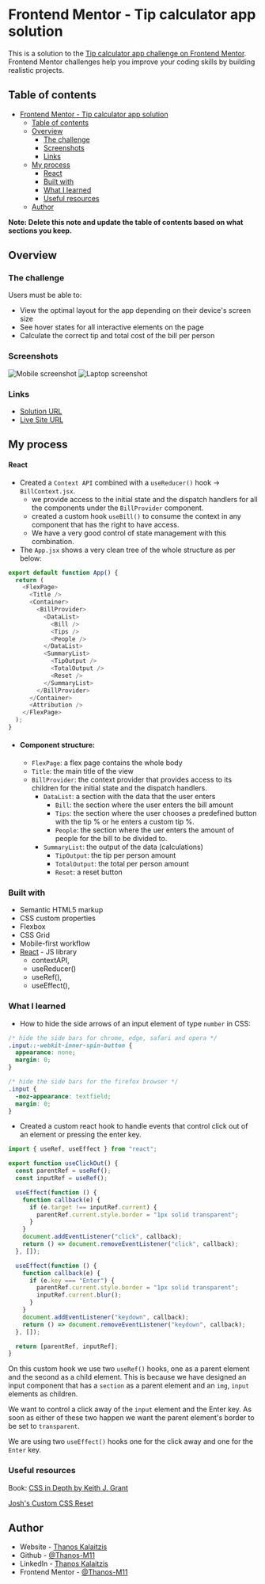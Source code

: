# Frontend Mentor - Tip calculator app solution

This is a solution to the [Tip calculator app challenge on Frontend Mentor](https://www.frontendmentor.io/challenges/tip-calculator-app-ugJNGbJUX). Frontend Mentor challenges help you improve your coding skills by building realistic projects.

## Table of contents

- [Frontend Mentor - Tip calculator app solution](#frontend-mentor---tip-calculator-app-solution)
  - [Table of contents](#table-of-contents)
  - [Overview](#overview)
    - [The challenge](#the-challenge)
    - [Screenshots](#screenshots)
    - [Links](#links)
  - [My process](#my-process)
    - [React](#react)
    - [Built with](#built-with)
    - [What I learned](#what-i-learned)
    - [Useful resources](#useful-resources)
  - [Author](#author)

**Note: Delete this note and update the table of contents based on what sections you keep.**

## Overview

### The challenge

Users must be able to:

- View the optimal layout for the app depending on their device's screen size
- See hover states for all interactive elements on the page
- Calculate the correct tip and total cost of the bill per person

### Screenshots

![Mobile screenshot](./public/images/mobileViewport.png)
![Laptop screenshot](./public/images/laptopViewport.png)

### Links

- [Solution URL](https://github.com/Thanos-M11/react-tip-calculator)
- [Live Site URL](https://react-tip-calculator-thanosdev.netlify.app/)

## My process

#### React

- Created a `Context API` combined with a `useReducer()` hook -> `BillContext.jsx`.
  - we provide access to the initial state and the dispatch handlers for all the components under the `BillProvider` component.
  - created a custom hook `useBill()` to consume the context in any component that has the right to have access.
  - We have a very good control of state management with this combination.
- The `App.jsx` shows a very clean tree of the whole structure as per below:

```js
export default function App() {
  return (
    <FlexPage>
      <Title />
      <Container>
        <BillProvider>
          <DataList>
            <Bill />
            <Tips />
            <People />
          </DataList>
          <SummaryList>
            <TipOutput />
            <TotalOutput />
            <Reset />
          </SummaryList>
        </BillProvider>
      </Container>
      <Attribution />
    </FlexPage>
  );
}
```

- #### Component structure:

  - `FlexPage`: a flex page contains the whole body
  - `Title`: the main title of the view
  - `BillProvider`: the context provider that provides access to its children for the initial state and the dispatch handlers.
    - `DataList`: a section with the data that the user enters
      - `Bill`: the section where the user enters the bill amount
      - `Tips`: the section where the user chooses a predefined button with the tip % or he enters a custom tip %.
      - `People`: the section where the uer enters the amount of people for the bill to be divided to.
    - `SummaryList`: the output of the data (calculations)
      - `TipOutput`: the tip per person amount
      - `TotalOutput`: the total per person amount
      - `Reset`: a reset button

### Built with

- Semantic HTML5 markup
- CSS custom properties
- Flexbox
- CSS Grid
- Mobile-first workflow
- [React](https://reactjs.org/) - JS library
  - contextAPI,
  - useReducer()
  - useRef(),
  - useEffect(),

### What I learned

- How to hide the side arrows of an input element of type `number` in CSS:

```css
/* hide the side bars for chrome, edge, safari and opera */
.input::-webkit-inner-spin-button {
  appearance: none;
  margin: 0;
}

/* hide the side bars for the firefox browser */
.input {
  -moz-appearance: textfield;
  margin: 0;
}
```

- Created a custom react hook to handle events that control click out of an element or pressing the enter key.

```js
import { useRef, useEffect } from "react";

export function useClickOut() {
  const parentRef = useRef();
  const inputRef = useRef();

  useEffect(function () {
    function callback(e) {
      if (e.target !== inputRef.current) {
        parentRef.current.style.border = "1px solid transparent";
      }
    }
    document.addEventListener("click", callback);
    return () => document.removeEventListener("click", callback);
  }, []);

  useEffect(function () {
    function callback(e) {
      if (e.key === "Enter") {
        parentRef.current.style.border = "1px solid transparent";
        inputRef.current.blur();
      }
    }
    document.addEventListener("keydown", callback);
    return () => document.removeEventListener("keydown", callback);
  }, []);

  return [parentRef, inputRef];
}
```

On this custom hook we use two `useRef()` hooks, one as a parent element and the second as a child element. This is because we have designed an input component that has a `section` as a parent element and an `img`, `input` elements as children.

We want to control a click away of the `input` element and the Enter key. As soon as either of these two happen we want the parent element's border to be set to `transparent`.

We are using two `useEffect()` hooks one for the click away and one for the `Enter` key.

### Useful resources

Book: [CSS in Depth by Keith J. Grant](https://www.manning.com/books/css-in-depth-second-edition)

[Josh's Custom CSS Reset](https://www.joshwcomeau.com/css/custom-css-reset/)

## Author

- Website - [Thanos Kalaitzis](https://thanosdev.netlify.app)
- Github - [@Thanos-M11](https://github.com/Thanos-M11)
- LinkedIn - [Thanos Kalaitzis](https://www.linkedin.com/in/thanoskalaitzis/)
- Frontend Mentor - [@Thanos-M11](https://www.frontendmentor.io/profile/Thanos-M11)
